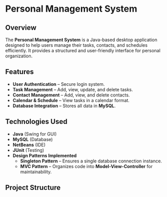 # Personal Management System  

## Overview  
The **Personal Management System** is a Java-based desktop application designed to help users manage their tasks, contacts, and schedules efficiently. It provides a structured and user-friendly interface for personal organization.  

## Features  
- **User Authentication** – Secure login system.  
- **Task Management** – Add, view, update, and delete tasks.  
- **Contact Management** – Add, view, and delete contacts.  
- **Calendar & Schedule** – View tasks in a calendar format.  
- **Database Integration** – Stores all data in **MySQL**.  

## Technologies Used  
- **Java** (Swing for GUI)  
- **MySQL** (Database)  
- **NetBeans** (IDE)  
- **JUnit** (Testing)  
- **Design Patterns Implemented**  
  - **Singleton Pattern** – Ensures a single database connection instance.  
  - **MVC Pattern** – Organizes code into **Model-View-Controller** for maintainability.  

## Project Structure  
